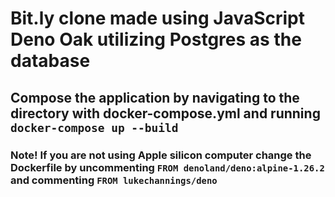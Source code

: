 # Bit.ly clone made using JavaScript Deno Oak utilizing Postgres as the database

## Compose the application by navigating to the directory with **docker-compose.yml** and running `docker-compose up --build`

### Note! If you are not using Apple silicon computer change the Dockerfile by uncommenting `FROM denoland/deno:alpine-1.26.2` and commenting `FROM lukechannings/deno`